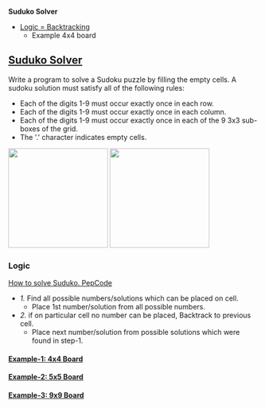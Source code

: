 **Suduko Solver**
- [Logic = Backtracking](#l)
  - Example 4x4 board

## [Suduko Solver](https://leetcode.com/problems/sudoku-solver/)
Write a program to solve a Sudoku puzzle by filling the empty cells. A sudoku solution must satisfy all of the following rules:
- Each of the digits 1-9 must occur exactly once in each row.
- Each of the digits 1-9 must occur exactly once in each column.
- Each of the digits 1-9 must occur exactly once in each of the 9 3x3 sub-boxes of the grid.
- The '.' character indicates empty cells.

<img src=https://upload.wikimedia.org/wikipedia/commons/f/ff/Sudoku-by-L2G-20050714.svg width=200></img>
<img src=https://upload.wikimedia.org/wikipedia/commons/3/31/Sudoku-by-L2G-20050714_solution.svg width=200></img>

<a name=l></a>
### Logic
[How to solve Suduko. PepCode](https://www.youtube.com/watch?v=uyetDh-DyDg)
- _1._ Find all possible numbers/solutions which can be placed on cell.
  - Place 1st number/solution from all possible numbers.
- _2._ if on particular cell no number can be placed, Backtrack to previous cell.
  - Place next number/solution from possible solutions which were found in step-1.

#### [Example-1: 4x4 Board](4x4Board)
#### [Example-2: 5x5 Board](5x5Board)
#### [Example-3: 9x9 Board](9x9Board)

